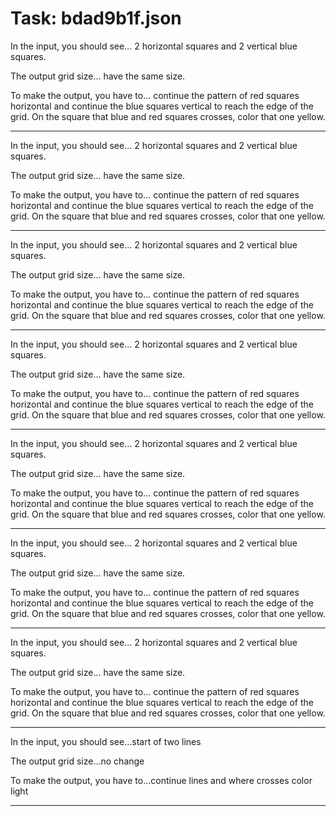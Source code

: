 # Task: bdad9b1f.json

In the input, you should see... 2 horizontal squares and 2 vertical blue squares.

The output grid size... have the same size.

To make the output, you have to... continue the pattern of red squares horizontal and continue the blue squares vertical to reach the edge of the grid. On the square that blue and red squares crosses, color that one yellow.

---

In the input, you should see... 2 horizontal squares and 2 vertical blue squares.

The output grid size... have the same size.

To make the output, you have to... continue the pattern of red squares horizontal and continue the blue squares vertical to reach the edge of the grid. On the square that blue and red squares crosses, color that one yellow.

---

In the input, you should see... 2 horizontal squares and 2 vertical blue squares.

The output grid size... have the same size.

To make the output, you have to... continue the pattern of red squares horizontal and continue the blue squares vertical to reach the edge of the grid. On the square that blue and red squares crosses, color that one yellow.

---

In the input, you should see... 2 horizontal squares and 2 vertical blue squares.

The output grid size... have the same size.

To make the output, you have to... continue the pattern of red squares horizontal and continue the blue squares vertical to reach the edge of the grid. On the square that blue and red squares crosses, color that one yellow.

---

In the input, you should see... 2 horizontal squares and 2 vertical blue squares.

The output grid size... have the same size.

To make the output, you have to... continue the pattern of red squares horizontal and continue the blue squares vertical to reach the edge of the grid. On the square that blue and red squares crosses, color that one yellow.

---

In the input, you should see... 2 horizontal squares and 2 vertical blue squares.

The output grid size... have the same size.

To make the output, you have to... continue the pattern of red squares horizontal and continue the blue squares vertical to reach the edge of the grid. On the square that blue and red squares crosses, color that one yellow.

---

In the input, you should see... 2 horizontal squares and 2 vertical blue squares.

The output grid size... have the same size.

To make the output, you have to... continue the pattern of red squares horizontal and continue the blue squares vertical to reach the edge of the grid. On the square that blue and red squares crosses, color that one yellow.

---

In the input, you should see...start of two lines

The output grid size...no change

To make the output, you have to...continue lines and where crosses color light

---


